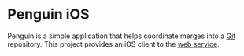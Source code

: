 Penguin iOS
===========

Penguin is a simple application that helps coordinate merges into a [Git](http://git-scm.com/) repository.  This project
provides an iOS client to the [web service](https://github.com/markhobson/penguin).
